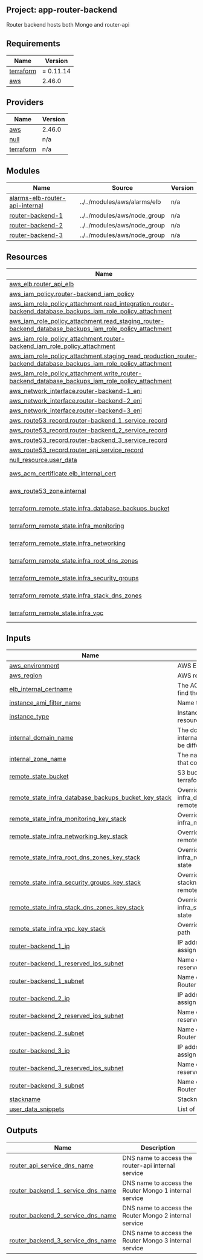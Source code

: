 ## Project: app-router-backend

Router backend hosts both Mongo and router-api

## Requirements

| Name | Version |
|------|---------|
| <a name="requirement_terraform"></a> [terraform](#requirement\_terraform) | = 0.11.14 |
| <a name="requirement_aws"></a> [aws](#requirement\_aws) | 2.46.0 |

## Providers

| Name | Version |
|------|---------|
| <a name="provider_aws"></a> [aws](#provider\_aws) | 2.46.0 |
| <a name="provider_null"></a> [null](#provider\_null) | n/a |
| <a name="provider_terraform"></a> [terraform](#provider\_terraform) | n/a |

## Modules

| Name | Source | Version |
|------|--------|---------|
| <a name="module_alarms-elb-router-api-internal"></a> [alarms-elb-router-api-internal](#module\_alarms-elb-router-api-internal) | ../../modules/aws/alarms/elb | n/a |
| <a name="module_router-backend-1"></a> [router-backend-1](#module\_router-backend-1) | ../../modules/aws/node_group | n/a |
| <a name="module_router-backend-2"></a> [router-backend-2](#module\_router-backend-2) | ../../modules/aws/node_group | n/a |
| <a name="module_router-backend-3"></a> [router-backend-3](#module\_router-backend-3) | ../../modules/aws/node_group | n/a |

## Resources

| Name | Type |
|------|------|
| [aws_elb.router_api_elb](https://registry.terraform.io/providers/hashicorp/aws/2.46.0/docs/resources/elb) | resource |
| [aws_iam_policy.router-backend_iam_policy](https://registry.terraform.io/providers/hashicorp/aws/2.46.0/docs/resources/iam_policy) | resource |
| [aws_iam_role_policy_attachment.read_integration_router-backend_database_backups_iam_role_policy_attachment](https://registry.terraform.io/providers/hashicorp/aws/2.46.0/docs/resources/iam_role_policy_attachment) | resource |
| [aws_iam_role_policy_attachment.read_staging_router-backend_database_backups_iam_role_policy_attachment](https://registry.terraform.io/providers/hashicorp/aws/2.46.0/docs/resources/iam_role_policy_attachment) | resource |
| [aws_iam_role_policy_attachment.router-backend_iam_role_policy_attachment](https://registry.terraform.io/providers/hashicorp/aws/2.46.0/docs/resources/iam_role_policy_attachment) | resource |
| [aws_iam_role_policy_attachment.staging_read_production_router-backend_database_backups_iam_role_policy_attachment](https://registry.terraform.io/providers/hashicorp/aws/2.46.0/docs/resources/iam_role_policy_attachment) | resource |
| [aws_iam_role_policy_attachment.write_router-backend_database_backups_iam_role_policy_attachment](https://registry.terraform.io/providers/hashicorp/aws/2.46.0/docs/resources/iam_role_policy_attachment) | resource |
| [aws_network_interface.router-backend-1_eni](https://registry.terraform.io/providers/hashicorp/aws/2.46.0/docs/resources/network_interface) | resource |
| [aws_network_interface.router-backend-2_eni](https://registry.terraform.io/providers/hashicorp/aws/2.46.0/docs/resources/network_interface) | resource |
| [aws_network_interface.router-backend-3_eni](https://registry.terraform.io/providers/hashicorp/aws/2.46.0/docs/resources/network_interface) | resource |
| [aws_route53_record.router-backend_1_service_record](https://registry.terraform.io/providers/hashicorp/aws/2.46.0/docs/resources/route53_record) | resource |
| [aws_route53_record.router-backend_2_service_record](https://registry.terraform.io/providers/hashicorp/aws/2.46.0/docs/resources/route53_record) | resource |
| [aws_route53_record.router-backend_3_service_record](https://registry.terraform.io/providers/hashicorp/aws/2.46.0/docs/resources/route53_record) | resource |
| [aws_route53_record.router_api_service_record](https://registry.terraform.io/providers/hashicorp/aws/2.46.0/docs/resources/route53_record) | resource |
| [null_resource.user_data](https://registry.terraform.io/providers/hashicorp/null/latest/docs/resources/resource) | resource |
| [aws_acm_certificate.elb_internal_cert](https://registry.terraform.io/providers/hashicorp/aws/2.46.0/docs/data-sources/acm_certificate) | data source |
| [aws_route53_zone.internal](https://registry.terraform.io/providers/hashicorp/aws/2.46.0/docs/data-sources/route53_zone) | data source |
| [terraform_remote_state.infra_database_backups_bucket](https://registry.terraform.io/providers/hashicorp/terraform/latest/docs/data-sources/remote_state) | data source |
| [terraform_remote_state.infra_monitoring](https://registry.terraform.io/providers/hashicorp/terraform/latest/docs/data-sources/remote_state) | data source |
| [terraform_remote_state.infra_networking](https://registry.terraform.io/providers/hashicorp/terraform/latest/docs/data-sources/remote_state) | data source |
| [terraform_remote_state.infra_root_dns_zones](https://registry.terraform.io/providers/hashicorp/terraform/latest/docs/data-sources/remote_state) | data source |
| [terraform_remote_state.infra_security_groups](https://registry.terraform.io/providers/hashicorp/terraform/latest/docs/data-sources/remote_state) | data source |
| [terraform_remote_state.infra_stack_dns_zones](https://registry.terraform.io/providers/hashicorp/terraform/latest/docs/data-sources/remote_state) | data source |
| [terraform_remote_state.infra_vpc](https://registry.terraform.io/providers/hashicorp/terraform/latest/docs/data-sources/remote_state) | data source |

## Inputs

| Name | Description | Type | Default | Required |
|------|-------------|------|---------|:--------:|
| <a name="input_aws_environment"></a> [aws\_environment](#input\_aws\_environment) | AWS Environment | `string` | n/a | yes |
| <a name="input_aws_region"></a> [aws\_region](#input\_aws\_region) | AWS region | `string` | `"eu-west-1"` | no |
| <a name="input_elb_internal_certname"></a> [elb\_internal\_certname](#input\_elb\_internal\_certname) | The ACM cert domain name to find the ARN of | `string` | n/a | yes |
| <a name="input_instance_ami_filter_name"></a> [instance\_ami\_filter\_name](#input\_instance\_ami\_filter\_name) | Name to use to find AMI images | `string` | `""` | no |
| <a name="input_instance_type"></a> [instance\_type](#input\_instance\_type) | Instance type used for EC2 resources | `string` | `"t2.medium"` | no |
| <a name="input_internal_domain_name"></a> [internal\_domain\_name](#input\_internal\_domain\_name) | The domain name of the internal DNS records, it could be different from the zone name | `string` | n/a | yes |
| <a name="input_internal_zone_name"></a> [internal\_zone\_name](#input\_internal\_zone\_name) | The name of the Route53 zone that contains internal records | `string` | n/a | yes |
| <a name="input_remote_state_bucket"></a> [remote\_state\_bucket](#input\_remote\_state\_bucket) | S3 bucket we store our terraform state in | `string` | n/a | yes |
| <a name="input_remote_state_infra_database_backups_bucket_key_stack"></a> [remote\_state\_infra\_database\_backups\_bucket\_key\_stack](#input\_remote\_state\_infra\_database\_backups\_bucket\_key\_stack) | Override stackname path to infra\_database\_backups\_bucket remote state | `string` | `""` | no |
| <a name="input_remote_state_infra_monitoring_key_stack"></a> [remote\_state\_infra\_monitoring\_key\_stack](#input\_remote\_state\_infra\_monitoring\_key\_stack) | Override stackname path to infra\_monitoring remote state | `string` | `""` | no |
| <a name="input_remote_state_infra_networking_key_stack"></a> [remote\_state\_infra\_networking\_key\_stack](#input\_remote\_state\_infra\_networking\_key\_stack) | Override infra\_networking remote state path | `string` | `""` | no |
| <a name="input_remote_state_infra_root_dns_zones_key_stack"></a> [remote\_state\_infra\_root\_dns\_zones\_key\_stack](#input\_remote\_state\_infra\_root\_dns\_zones\_key\_stack) | Override stackname path to infra\_root\_dns\_zones remote state | `string` | `""` | no |
| <a name="input_remote_state_infra_security_groups_key_stack"></a> [remote\_state\_infra\_security\_groups\_key\_stack](#input\_remote\_state\_infra\_security\_groups\_key\_stack) | Override infra\_security\_groups stackname path to infra\_vpc remote state | `string` | `""` | no |
| <a name="input_remote_state_infra_stack_dns_zones_key_stack"></a> [remote\_state\_infra\_stack\_dns\_zones\_key\_stack](#input\_remote\_state\_infra\_stack\_dns\_zones\_key\_stack) | Override stackname path to infra\_stack\_dns\_zones remote state | `string` | `""` | no |
| <a name="input_remote_state_infra_vpc_key_stack"></a> [remote\_state\_infra\_vpc\_key\_stack](#input\_remote\_state\_infra\_vpc\_key\_stack) | Override infra\_vpc remote state path | `string` | `""` | no |
| <a name="input_router-backend_1_ip"></a> [router-backend\_1\_ip](#input\_router-backend\_1\_ip) | IP address of the private IP to assign to the instance | `string` | n/a | yes |
| <a name="input_router-backend_1_reserved_ips_subnet"></a> [router-backend\_1\_reserved\_ips\_subnet](#input\_router-backend\_1\_reserved\_ips\_subnet) | Name of the subnet to place the reserved IP of the instance | `string` | n/a | yes |
| <a name="input_router-backend_1_subnet"></a> [router-backend\_1\_subnet](#input\_router-backend\_1\_subnet) | Name of the subnet to place the Router Mongo 1 | `string` | n/a | yes |
| <a name="input_router-backend_2_ip"></a> [router-backend\_2\_ip](#input\_router-backend\_2\_ip) | IP address of the private IP to assign to the instance | `string` | n/a | yes |
| <a name="input_router-backend_2_reserved_ips_subnet"></a> [router-backend\_2\_reserved\_ips\_subnet](#input\_router-backend\_2\_reserved\_ips\_subnet) | Name of the subnet to place the reserved IP of the instance | `string` | n/a | yes |
| <a name="input_router-backend_2_subnet"></a> [router-backend\_2\_subnet](#input\_router-backend\_2\_subnet) | Name of the subnet to place the Router Mongo 2 | `string` | n/a | yes |
| <a name="input_router-backend_3_ip"></a> [router-backend\_3\_ip](#input\_router-backend\_3\_ip) | IP address of the private IP to assign to the instance | `string` | n/a | yes |
| <a name="input_router-backend_3_reserved_ips_subnet"></a> [router-backend\_3\_reserved\_ips\_subnet](#input\_router-backend\_3\_reserved\_ips\_subnet) | Name of the subnet to place the reserved IP of the instance | `string` | n/a | yes |
| <a name="input_router-backend_3_subnet"></a> [router-backend\_3\_subnet](#input\_router-backend\_3\_subnet) | Name of the subnet to place the Router Mongo 3 | `string` | n/a | yes |
| <a name="input_stackname"></a> [stackname](#input\_stackname) | Stackname | `string` | n/a | yes |
| <a name="input_user_data_snippets"></a> [user\_data\_snippets](#input\_user\_data\_snippets) | List of user-data snippets | `list` | n/a | yes |

## Outputs

| Name | Description |
|------|-------------|
| <a name="output_router_api_service_dns_name"></a> [router\_api\_service\_dns\_name](#output\_router\_api\_service\_dns\_name) | DNS name to access the router-api internal service |
| <a name="output_router_backend_1_service_dns_name"></a> [router\_backend\_1\_service\_dns\_name](#output\_router\_backend\_1\_service\_dns\_name) | DNS name to access the Router Mongo 1 internal service |
| <a name="output_router_backend_2_service_dns_name"></a> [router\_backend\_2\_service\_dns\_name](#output\_router\_backend\_2\_service\_dns\_name) | DNS name to access the Router Mongo 2 internal service |
| <a name="output_router_backend_3_service_dns_name"></a> [router\_backend\_3\_service\_dns\_name](#output\_router\_backend\_3\_service\_dns\_name) | DNS name to access the Router Mongo 3 internal service |
